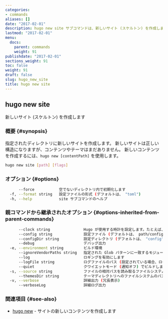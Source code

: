 ```yaml
---
categories:
- commands
aliases: []
date: "2017-02-01"
description: hugo new site サブコマンドは、新しいサイト (スケルトン) を作成します。
lastmod: "2017-02-01"
menu:
  docs:
    parent: commands
    weight: 91
publishdate: "2017-02-01"
sections_weight: 91
toc: false
weight: 91
draft: false
slug: hugo_new_site
title: hugo new site
---
```

## hugo new site

新しいサイト (スケルトン) を作成します

### 概要 {#synopsis}

指定されたディレクトリに新しいサイトを作成します。
新しいサイトは正しい構造になりますが、コンテンツやテーマはまだありません。
新しいコンテンツを作成するには、`hugo new [contentPath]` を使用します。

```bash
hugo new site [path] [flags]
```

### オプション {#options}

```bash
      --force           空でないディレクトリ内で初期化します
  -f, --format string   設定ファイルの形式 (デフォルトは、 "toml")
  -h, --help            site サブコマンドのヘルプ
```

### 親コマンドから継承されたオプション {#options-inherited-from-parent-commands}

```bash
      --clock string               Hugo が使用する時計を設定します。たとえば、 --clock 2021-11-06T22:30:00.00+09:00
      --config string              設定ファイル (デフォルトは、 path/config.yaml|json|toml)
      --configDir string           設定ディレクトリ (デフォルトは、 "config")
      --debug                      デバッグ出力
  -e, --environment string         ビルド環境
      --ignoreVendorPaths string   指定された Glob パターンに一致するモジュールパスの _vendor を無視します
      --log                        ロギングを有効にします
      --logFile string             ログファイルのパス (設定されている場合、ログが自動的に有効になります)
      --quiet                      クワイエットモード (通知オフ) でビルドします
  -s, --source string              ファイルの相対パスを読み取るファイルシステムのパス
      --themesDir string           テーマディレクトリへのファイルシステムのパス
  -v, --verbose                    詳細出力 (冗長表示)
      --verboseLog                 詳細ログ出力
```

### 関連項目 {#see-also}

* [hugo new](/commands/hugo_new/)	 - サイトの新しいコンテンツを作成します

